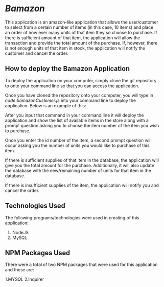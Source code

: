 # *Bamazon*

This application is an amazon-like application that allows the user/customer to select from a certain number of items (in this case, 10 items) and place an order of how ever many units of that item they so choose to purchase. If there is sufficient amount of that item, the application will allow the transaction and provide the total amount of the purchase. If, however, there is not enough units of that item in stock, the application will notify the customer and cancel the order.

## **How to deploy the Bamazon Application**

To deploy the application on your computer, simply clone the git repository to onto your command line so that you can access the application.

Once you have cloned the repository onto your computer, you will type in *node bamazonCustomer.js* into your command line to deploy the application. Below is an example of this:


After you input that command in your command line it will deploy the application and show the list of available items in the store along with a prompt question asking you to choose the item number of the item you wish to purchase. 

Once you enter the id number of the item, a second prompt question will occur asking you the number of units you would like to purchase of this item.

If there is sufficient supplies of that item in the database, the application will give you the total amount for the purchase. Additionally, it will also update the database with the new/remaining number of units for that item in the database.

If there is insufficient supplies of the item, the application will notify you and cancel the order.

## **Technologies Used**

The following programs/technologies were used in creating of this application:

1. NodeJS
2. MySQL

## **NPM Packages Used**

There were a total of two NPM packages that were used for this application and those are:

   1.MYSQL
   2.Inquirer
